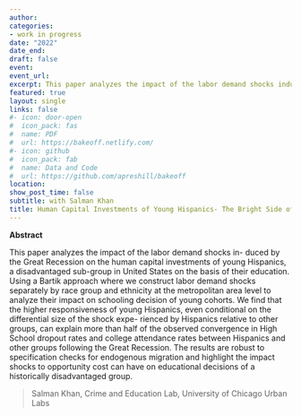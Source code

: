 ```yaml
---
author:
categories: 
- work in progress
date: "2022"
date_end: 
draft: false
event: 
event_url: 
excerpt: This paper analyzes the impact of the labor demand shocks induced by the Great Recession on the human capital investments of young Hispanics, a disadvantaged sub-group in United States on the basis of their education.
featured: true
layout: single
links: false
#- icon: door-open
#  icon_pack: fas
#  name: PDF
#  url: https://bakeoff.netlify.com/
#- icon: github
#  icon_pack: fab
#  name: Data and Code
#  url: https://github.com/apreshill/bakeoff
location: 
show_post_time: false
subtitle: with Salman Khan
title: Human Capital Investments of Young Hispanics- The Bright Side of the Great Recession?
---
```

**Abstract**

This paper analyzes the impact of the labor demand shocks in-
duced by the Great Recession on the human capital investments of
young Hispanics, a disadvantaged sub-group in United States on the
basis of their education. Using a Bartik approach where we construct
labor demand shocks separately by race group and ethnicity at the
metropolitan area level to analyze their impact on schooling decision
of young cohorts. We find that the higher responsiveness of young
Hispanics, even conditional on the differential size of the shock expe-
rienced by Hispanics relative to other groups, can explain more than
half of the observed convergence in High School dropout rates and
college attendance rates between Hispanics and other groups following
the Great Recession. The results are robust to specification checks for
endogenous migration and highlight the impact shocks to opportunity
cost can have on educational decisions of a historically disadvantaged
group.

> Salman Khan, Crime and Education Lab, University of Chicago Urban Labs
